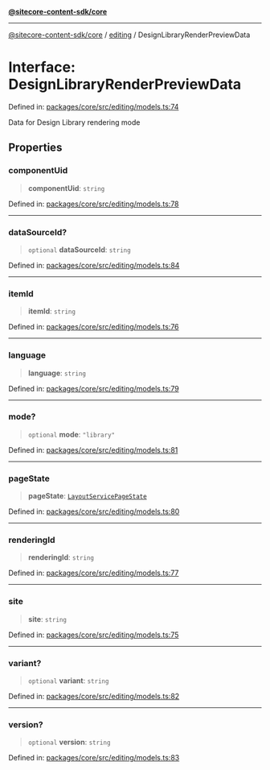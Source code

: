 [**@sitecore-content-sdk/core**](../../README.md)

***

[@sitecore-content-sdk/core](../../README.md) / [editing](../README.md) / DesignLibraryRenderPreviewData

# Interface: DesignLibraryRenderPreviewData

Defined in: [packages/core/src/editing/models.ts:74](https://github.com/Sitecore/xmc-jss-dev/blob/24bfb351cb3f21ca109885aec5c8f4d4d5e46084/packages/core/src/editing/models.ts#L74)

Data for Design Library rendering mode

## Properties

### componentUid

> **componentUid**: `string`

Defined in: [packages/core/src/editing/models.ts:78](https://github.com/Sitecore/xmc-jss-dev/blob/24bfb351cb3f21ca109885aec5c8f4d4d5e46084/packages/core/src/editing/models.ts#L78)

***

### dataSourceId?

> `optional` **dataSourceId**: `string`

Defined in: [packages/core/src/editing/models.ts:84](https://github.com/Sitecore/xmc-jss-dev/blob/24bfb351cb3f21ca109885aec5c8f4d4d5e46084/packages/core/src/editing/models.ts#L84)

***

### itemId

> **itemId**: `string`

Defined in: [packages/core/src/editing/models.ts:76](https://github.com/Sitecore/xmc-jss-dev/blob/24bfb351cb3f21ca109885aec5c8f4d4d5e46084/packages/core/src/editing/models.ts#L76)

***

### language

> **language**: `string`

Defined in: [packages/core/src/editing/models.ts:79](https://github.com/Sitecore/xmc-jss-dev/blob/24bfb351cb3f21ca109885aec5c8f4d4d5e46084/packages/core/src/editing/models.ts#L79)

***

### mode?

> `optional` **mode**: `"library"`

Defined in: [packages/core/src/editing/models.ts:81](https://github.com/Sitecore/xmc-jss-dev/blob/24bfb351cb3f21ca109885aec5c8f4d4d5e46084/packages/core/src/editing/models.ts#L81)

***

### pageState

> **pageState**: [`LayoutServicePageState`](../../layout/enumerations/LayoutServicePageState.md)

Defined in: [packages/core/src/editing/models.ts:80](https://github.com/Sitecore/xmc-jss-dev/blob/24bfb351cb3f21ca109885aec5c8f4d4d5e46084/packages/core/src/editing/models.ts#L80)

***

### renderingId

> **renderingId**: `string`

Defined in: [packages/core/src/editing/models.ts:77](https://github.com/Sitecore/xmc-jss-dev/blob/24bfb351cb3f21ca109885aec5c8f4d4d5e46084/packages/core/src/editing/models.ts#L77)

***

### site

> **site**: `string`

Defined in: [packages/core/src/editing/models.ts:75](https://github.com/Sitecore/xmc-jss-dev/blob/24bfb351cb3f21ca109885aec5c8f4d4d5e46084/packages/core/src/editing/models.ts#L75)

***

### variant?

> `optional` **variant**: `string`

Defined in: [packages/core/src/editing/models.ts:82](https://github.com/Sitecore/xmc-jss-dev/blob/24bfb351cb3f21ca109885aec5c8f4d4d5e46084/packages/core/src/editing/models.ts#L82)

***

### version?

> `optional` **version**: `string`

Defined in: [packages/core/src/editing/models.ts:83](https://github.com/Sitecore/xmc-jss-dev/blob/24bfb351cb3f21ca109885aec5c8f4d4d5e46084/packages/core/src/editing/models.ts#L83)
